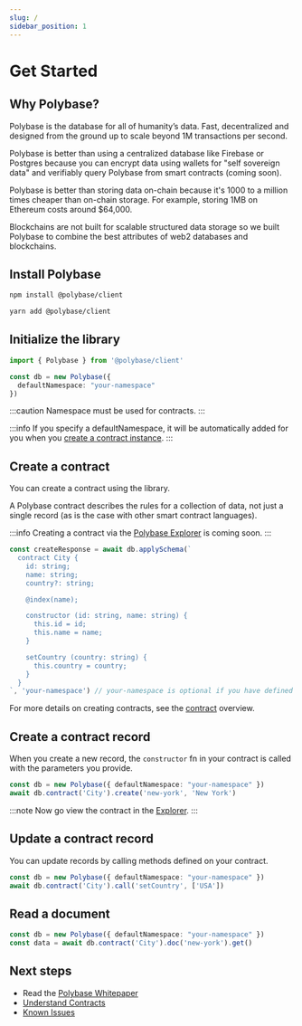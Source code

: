 ```yaml
---
slug: /
sidebar_position: 1
---
```


# Get Started

## Why Polybase?

Polybase is the database for all of humanity’s data. Fast, decentralized and designed from the ground up to scale beyond 1M transactions per second. 

Polybase is better than using a centralized database like Firebase or Postgres because you can encrypt data using wallets for "self sovereign data" and verifiably query Polybase from smart contracts (coming soon).

Polybase is better than storing data on-chain because it's 1000 to a million times cheaper than on-chain storage. For example, storing 1MB on Ethereum costs around $64,000. 

Blockchains are not built for scalable structured data storage so we built Polybase to combine the best attributes of web2 databases and blockchains.

## Install Polybase

```bash
npm install @polybase/client
```
```bash
yarn add @polybase/client
```


## Initialize the library

```ts
import { Polybase } from '@polybase/client'

const db = new Polybase({
  defaultNamespace: "your-namespace"
})
```

:::caution
Namespace must be used for contracts.
:::

:::info
 If you specify a defaultNamespace, it will be automatically added for you when you [create a contract instance](/contracts#get-a-contract).
:::

## Create a contract

You can create a contract using the library. 

A Polybase contract describes the rules for a collection of data, not just a single record (as is the case with other smart contract languages).

:::info
Creating a contract via the [Polybase Explorer](https://explorer.testnet.polybase.xyz) is coming soon.
:::

```ts
const createResponse = await db.applySchema(`
  contract City {
    id: string;
    name: string;
    country?: string;

    @index(name);

    constructor (id: string, name: string) {
      this.id = id;
      this.name = name;
    }

    setCountry (country: string) {
      this.country = country;
    }
  }
`, 'your-namespace') // your-namespace is optional if you have defined a default namespace
```

For more details on creating contracts, see the [contract](/contracts) overview.

## Create a contract record

When you create a new record, the `constructor` fn in your contract is called with the parameters you provide.

```ts
const db = new Polybase({ defaultNamespace: "your-namespace" })
await db.contract('City').create('new-york', 'New York')
```

:::note
Now go view the contract in the [Explorer](https://explorer.testnet.polybase.xyz).
:::

## Update a contract record

You can update records by calling methods defined on your contract.

```ts
const db = new Polybase({ defaultNamespace: "your-namespace" })
await db.contract('City').call('setCountry', ['USA'])
```


## Read a document

```ts
const db = new Polybase({ defaultNamespace: "your-namespace" })
const data = await db.contract('City').doc('new-york').get()
```

## Next steps

* Read the [Polybase Whitepaper](https://polybase.xyz/Polybase_A_Decentralised_Query_Index_and_Storage_Protocol-v2.0.pdf)
* [Understand Contracts](/contracts)
* [Known Issues](/known-issues)
